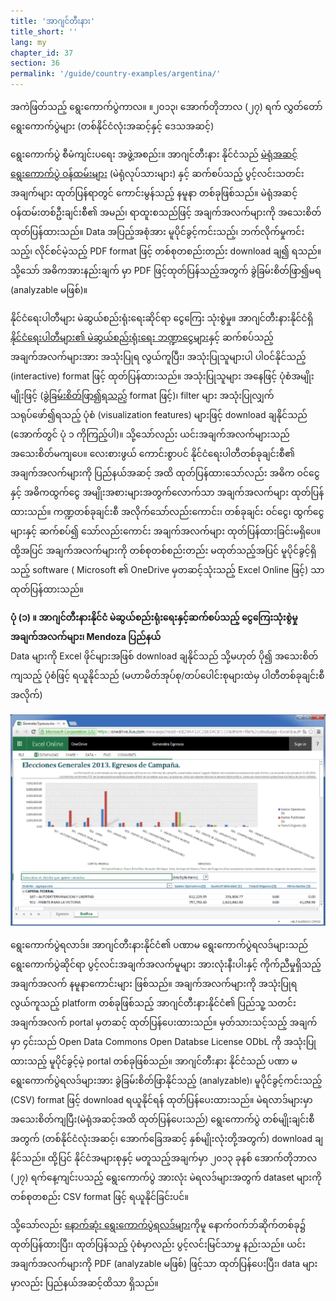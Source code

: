 ```yaml
---
title: 'အာဂျင်တီးနား'
title_short: ''
lang: my
chapter_id: 37
section: 36
permalink: '/guide/country-examples/argentina/'
---
```


အကဲဖြတ်သည့် ရွေးကောက်ပွဲကာလ။ ။၂၀၁၃၊ အောက်တိုဘာလ (၂၇) ရက် လွှတ်တော် ရွေးကောက်ပွဲများ (တစ်နိုင်ငံလုံးအဆင့်နှင့် ဒေသအဆင့်)

ရွေးကောက်ပွဲ စီမံကျင်းပရေး အဖွဲ့အစည်း။ အာဂျင်တီးနား နိုင်ငံသည် [မဲရုံအဆင့် ရွေးကောက်ပွဲ ဝန်ထမ်းများ](http://www.pjn.gov.ar/cne/secelec/document/otros/2-Autoridades_de_mesa_al25102013.pdf) (မဲရုံလုပ်သားများ) နှင့် ဆက်စပ်သည့် ပွင့်လင်းသတင်းအချက်များ ထုတ်ပြန်ရာတွင် ကောင်းမွန်သည့် နမူနာ တစ်ခုဖြစ်သည်။ မဲရုံအဆင့် ဝန်ထမ်းတစ်ဦးချင်းစီ၏ အမည်၊ ရာထူးစသည်ဖြင့် အချက်အလက်များကို အသေးစိတ် ထုတ်ပြန်ထားသည်။ Data အပြည့်အစုံအား မူပိုင်ခွင့်ကင်းသည့်၊ ဘက်လိုက်မှုကင်းသည့်၊ လိုင်စင်မဲ့သည့် PDF format ဖြင့် တစ်စုတစည်းတည်း download ချ၍ ရသည်။ သို့သော် အဓိကအားနည်းချက် မှာ PDF ဖြင့်ထုတ်ပြန်သည့်အတွက် ခွဲခြမ်းစိတ်ဖြာ၍မရ (analyzable မဖြစ်)။

နိုင်ငံရေးပါတီများ မဲဆွယ်စည်းရုံးရေးဆိုင်ရာ ငွေကြေး သုံးစွဲမှု။ အာဂျင်တီးနားနိုင်ငံရှိ [နိုင်ငံရေးပါတီများ၏ မဲဆွယ်စည်းရုံးရေး ဘဏ္ဍာငွေများ](http://www.electoral.gob.ar/financiamientoconsolidado.php)နှင့် ဆက်စပ်သည့် အချက်အလက်များအား အသုံးပြုရ လွယ်ကူပြီး၊ အသုံးပြုသူများပါ ပါဝင်နိုင်သည့် (interactive) format ဖြင့် ထုတ်ပြန်ထားသည်။ အသုံးပြုသူများ အနေဖြင့် ပုံစံအမျိုးမျိုးဖြင့် ([ခွဲခြမ်းစိတ်ဖြာ၍ရသည့်](/my/guide/principles/analyzable/) format ဖြင့်)၊ filter များ အသုံးပြုလျှက် သရုပ်ဖော်၍ရသည့် ပုံစံ (visualization features) များဖြင့် download ချနိုင်သည် (အောက်တွင် ပုံ ၁ ကိုကြည့်ပါ)။ သို့သော်လည်း ယင်းအချက်အလက်များသည် အသေးစိတ်မကျပေ။ လေးစားဖွယ် ကောင်းစွာပင် နိုင်ငံရေးပါတီတစ်ခုချင်းစီ၏ အချက်အလက်များကို ပြည်နယ်အဆင့် အထိ ထုတ်ပြန်ထားသော်လည်း အဓိက ဝင်ငွေ နှင့် အဓိကထွက်ငွေ အမျိုးအစားများအတွက်လောက်သာ အချက်အလက်များ ထုတ်ပြန်ထားသည်။ ကဏ္ဍတစ်ခုချင်းစီ အလိုက်သော်လည်းကောင်း၊ တစ်ခုချင်း ဝင်ငွေ၊ ထွက်ငွေများနှင့် ဆက်စပ်၍ သော်လည်းကောင်း အချက်အလက်များ ထုတ်ပြန်ထားခြင်းမရှိပေ။ ထို့အပြင် အချက်အလက်များကို တစ်စုတစ်စည်းတည်း မထုတ်သည့်အပြင် မူပိုင်ခွင့်ရှိသည့် software ( Microsoft ၏ OneDrive မှတဆင့်သုံးသည့် Excel Online ဖြင့်) သာထုတ်ပြန်ထားသည်။

**ပုံ (၁) ။ အာဂျင်တီးနားနိုင်ငံ မဲဆွယ်စည်းရုံးရေးနှင့်ဆက်စပ်သည့် ငွေကြေးသုံးစွဲမှု အချက်အလက်များ၊ Mendoza ပြည်နယ်**  
Data များကို Excel ဖိုင်များအဖြစ် download ချနိုင်သည် သို့မဟုတ် ပို၍ အသေးစိတ်ကျသည့် ပုံစံဖြင့် ရယူနိုင်သည် (မဟာမိတ်အုပ်စု/တပ်ပေါင်းစုများထဲမှ ပါတီတစ်ခုချင်းစီအလိုက်)

[![Argentina - Campaign Expenditure Data, Mendoza Province](/assets/images/guide/figure_1_argentina.png)](/assets/images/guide/figure_1_argentina.png)

ရွေးကောက်ပွဲရလာဒ်။ အာဂျင်တီးနားနိုင်ငံ၏ ပဏာမ ရွေးကောက်ပွဲရလဒ်များသည် ရွေးကောက်ပွဲဆိုင်ရာ ပွင့်လင်းအချက်အလက်မူများ အားလုံးနီးပါးနှင့် ကိုက်ညီမှုရှိသည့် အချက်အလက် နမူနာကောင်းများ ဖြစ်သည်။ အချက်အလက်များကို အသုံးပြုရလွယ်ကူသည့် platform တစ်ခုဖြစ်သည့် အာဂျင်တီးနားနိုင်ငံ၏ ပြည်သူ့ သတင်းအချက်အလက် portal မှတဆင့် ထုတ်ပြန်ပေးထားသည်။ မှတ်သားသင့်သည့် အချက်မှာ ၄င်းသည် Open Data Commons Open Databse License ODbL ကို အသုံးပြုထားသည့် မူပိုင်ခွင့်မဲ့ portal တစ်ခုဖြစ်သည်။ အာဂျင်တီးနား နိုင်ငံသည် ပဏာ မရွေးကောက်ပွဲရလဒ်များအား ခွဲခြမ်းစိတ်ဖြာနိုင်သည့် (analyzable)၊ မူပိုင်ခွင့်ကင်းသည့် (CSV) format ဖြင့် download ရယူနိုင်ရန် ထုတ်ပြန်ပေးထားသည်။ မဲရလာဒ်များမှာ အသေးစိတ်ကျပြီး(မဲရုံအဆင့်အထိ ထုတ်ပြန်ပေးသည်) ရွေးကောက်ပွဲ တစ်မျိုးချင်းစီအတွက် (တစ်နိုင်ငံလုံးအဆင့်၊ အောက်ခြေအဆင့် နှစ်မျိုးလုံးတို့အတွက်) download ချနိုင်သည်။ ထို့ပြင် နိုင်ငံအများစုနှင့် မတူသည့်အချက်မှာ ၂၀၁၃ ခုနစ် အောက်တိုဘာလ (၂၇) ရက်နေ့ကျင်းပသည့် ရွေးကောက်ပွဲ အားလုံး မဲရလဒ်များအတွက် dataset များကို တစ်စုတစည်း CSV format ဖြင့် ရယူနိုင်ခြင်းပင်။

သို့သော်လည်း [နောက်ဆုံး ရွေးကောက်ပွဲရလဒ်များ](http://www.elecciones.gov.ar/resultados-definitivos.php)ကိုမူ နောက်ဝက်ဘ်ဆိုက်တစ်ခု၌ ထုတ်ပြန်ထားပြီး၊ ထုတ်ပြန်သည့် ပုံစံမှာလည်း ပွင့်လင်းမြင်သာမှု နည်းသည်။ ယင်းအချက်အလက်များကို PDF (analyzable မဖြစ်) ဖြင့်သာ ထုတ်ပြန်ပေးပြီး၊ data များမှာလည်း ပြည်နယ်အဆင့်ထိသာ ရှိသည်။
